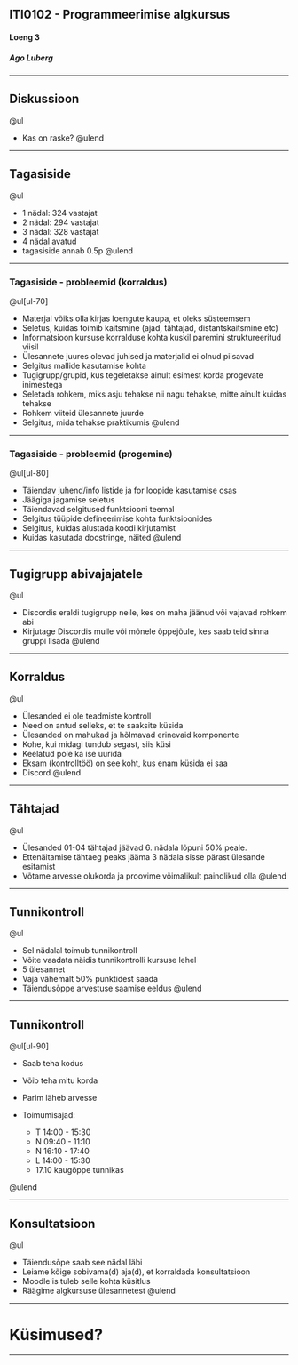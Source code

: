 ## ITI0102 - Programmeerimise algkursus
#### Loeng 3
##### Ago Luberg

---


## Diskussioon

@ul
- Kas on raske?
@ulend

---

## Tagasiside

@ul
- 1 nädal: 324 vastajat
- 2 nädal: 294 vastajat
- 3 nädal: 328 vastajat
- 4 nädal avatud
- tagasiside annab 0.5p
@ulend

---

### Tagasiside - probleemid (korraldus)

@ul[ul-70]
- Materjal võiks olla kirjas loengute kaupa, et oleks süsteemsem
- Seletus, kuidas toimib kaitsmine (ajad, tähtajad, distantskaitsmine etc)
- Informatsioon kursuse korralduse kohta kuskil paremini struktureeritud viisil
- Ülesannete juures olevad juhised ja materjalid ei olnud piisavad
- Selgitus mallide kasutamise kohta
- Tugigrupp/grupid, kus tegeletakse ainult esimest korda progevate inimestega
- Seletada rohkem, miks asju tehakse nii nagu tehakse, mitte ainult kuidas tehakse
- Rohkem viiteid ülesannete juurde
- Selgitus, mida tehakse praktikumis
@ulend

---

### Tagasiside - probleemid (progemine)

@ul[ul-80]
- Täiendav juhend/info listide ja for loopide kasutamise osas
- Jäägiga jagamise seletus
- Täiendavad selgitused funktsiooni teemal
- Selgitus tüüpide defineerimise kohta funktsioonides
- Selgitus, kuidas alustada koodi kirjutamist
- Kuidas kasutada docstringe, näited
@ulend

---

## Tugigrupp abivajajatele

@ul
- Discordis eraldi tugigrupp neile, kes on maha jäänud või vajavad rohkem abi
- Kirjutage Discordis mulle või mõnele õppejõule, kes saab teid sinna gruppi lisada
@ulend

---

## Korraldus

@ul
- Ülesanded ei ole teadmiste kontroll
- Need on antud selleks, et te saaksite küsida
- Ülesanded on mahukad ja hõlmavad erinevaid komponente
- Kohe, kui midagi tundub segast, siis küsi
- Keelatud pole ka ise uurida
- Eksam (kontrolltöö) on see koht, kus enam küsida ei saa
- Discord
@ulend

---

## Tähtajad

@ul
- Ülesanded 01-04 tähtajad jäävad 6. nädala lõpuni 50% peale.
- Ettenäitamise tähtaeg peaks jääma 3 nädala sisse pärast ülesande esitamist
- Võtame arvesse olukorda ja proovime võimalikult paindlikud olla
@ulend

---


## Tunnikontroll

@ul
- Sel nädalal toimub tunnikontroll
- Võite vaadata näidis tunnikontrolli kursuse lehel
- 5 ülesannet
- Vaja vähemalt 50% punktidest saada
- Täiendusõppe arvestuse saamise eeldus
@ulend

---

## Tunnikontroll

@ul[ul-90]
- Saab teha kodus
- Võib teha mitu korda
- Parim läheb arvesse
- Toimumisajad:

  - T 14:00 - 15:30
  - N 09:40 - 11:10
  - N 16:10 - 17:40
  - L 14:00 - 15:30
  - 17.10 kaugõppe tunnikas
  
@ulend

---

## Konsultatsioon

@ul
- Täiendusõpe saab see nädal läbi
- Leiame kõige sobivama(d) aja(d), et korraldada konsultatsioon
- Moodle'is tuleb selle kohta küsitlus
- Räägime algkursuse ülesannetest
@ulend

---

# Küsimused?

---
